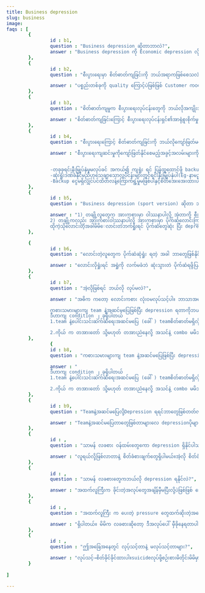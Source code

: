 ```yaml
---
title: Business depression
slug: business
image:
faqs : [    
        { 
                id : b1,
                question : "Business depression ဆိုတာဘာလဲ?",
                answer : "Business depression ကို Economic depression လို့လည်း ခေါ်ပါတယ်။ စီးပွားရေးလုပ်ငန်းများတွင် ရေရှည်ကျဆင်းမှုများကြောင့် လူအများစုမှာ စိတ်ဓာတ်ကျရောဂါဖြစ်ရခြင်းဖြစ်ပါသည်။"
        },
        { 
                id : b2, 
                question : "စီးပွားရေးမှာ စိတ်ဓာတ်ကျခြင်းကို ဘယ်အရာကဖြစ်စေသလဲ?",

                answer : "ပစ္စည်းတစ်ခုကို quality ကြောင့်ပဲဖြစ်ဖြစ် Customer ကဝယ်ချင်စိတ်မရှိတော့တဲ့အခါ ဝယ်လိုအားကျဆင်းသွားစေသည်။ ထိုအချိန်မှာစားသုံးသူများသည်ကုန်ပစ္စည်းများဝယ်ယူခြင်းနှင့်ဝန်ဆောင်မှုများအတွက်ပိုက်ဆံပေးဆောင်ခြင်းကိုရပ်တန့်သောအခါ၊ကုမ္ပဏီများ၏ ဘတ်ဂျတ်အတွက် အန္တရာယ်ရှိလာနိုင်ပါတယ်။ ထိုအချိန်များတွင် ကုမ္ပဏီပိုင်ရှင်များအနေနဲ့ စိတ်ဓာတ်ကျခြင်းများဖြစ်နိုင်ပါသည်။"
        },
        { 
                id : b3, 
                question : "စိတ်ဓာတ်ကျမှုက စီးပွားရေးလုပ်ငန်းတွေကို ဘယ်လိုအကျိုးသက်ရောက်ခဲ့လဲ?",

                answer : "စိတ်ဓာတ်ကျခြင်းကြောင့် စီးပွားရေးလုပ်ငန်းရှင်၏အာရုံစူးစိုက်မှုနှင့် ဆုံးဖြတ်ချက်ချခြင်း၊ အချိန်စီမံခန့်ခွဲခြင်း၊ ကိုယ်လက်လှုပ်ရှားမှု၊ ကျန်းမာရေး၊ လူမှုဆက်ဆံရေးနှင့် ဆက်သွယ်ရေးတို့ အပါအဝင် ဝန်ထမ်းများ၏စွမ်းဆောင်ရည်နယ်ပယ်များစွာကို ဆိုးဆိုးရွားရွားထိခိုက်စေနိုင်သည်။"
        },
        { 
                id : b4, 
                question : "စီးပွားရေးကြောင့် စိတ်ဓာတ်ကျခြင်းကို ဘယ်လိုကျော်ဖြတ်မလဲ?",

                answer : "စီးပွားရေးကျဆင်းမှုကိုကျော်ဖြတ်နိုင်စေမည့်အခွင့်အလမ်းများကိုမြှင့်တင်ရန်အတွက်အကောင်းဆုံး နည်းလမ်း 3 ခုရှိသည်။


                -တခုခုရင်းနီးမြုပ်နှံမှုမလုပ်ခင် အကယ်၍ ကျရှုံး ရင် ပြန်ထူထောင်ဖို့ backup ပိုက်ဆံ အဆင်သင့်ရှိလျှင်depressionမရနိုင်တော့ဘဲ အခြေနေပေါ်မူတည်ပြီး ပြန်လည်ထူ ထောင်ဖို့စဉ်းစားမိမှာပါ။
                -ဆုံးရှုံးဒဏ်ခံနိုင်မည်ဟုသေချာသောလုပ်ငန်းများတွင်ရင်းနှီးမြှုပ်နှံပါ(Eg-နာမည်ကြီးကုမ္မဏီများ)ထိုအခါ ဆုံးရှုံးရင်တောင်သိပ်ပြီးdepressionရမှာမဟုတ်ပါ။
                -Backup ငွေမရှိလျှင်ပင်ထိတ်လန့်ကြောက်ရွံ့မှုမဖြစ်ပါနှင့်စိတ်အေးအေးထားပါ။စိတ်အေးတဲ့ အခါ depression မရှိတော့ ပိုပြီး အဖြေရှာနိင်ပါမည်။"
        },
        { 
                id : b5, 
                question : "Business depression (sport version) ဆိုတာ ဘာလဲ?",

                answer : "1) တချို့လူတွေက အားကစားမှာ ဝါဿနာပါလို့ အဲ့တာကို စီးပွားရေးအနေနဲ့ကော  hobby အနေနဲ့ကောလုပ်ကြပါတယ် အဲ့မှာလဲ teamနဲ့ အဆင်မပြေဖြစ်လို့ ရှုံးပွဲတွေများပြီး depression တွေရတတ်ပါတယ်။
                2) တချို့ကလည်း အားကစားဝါဿနာပါလို့ အားကစားမှာ ပိုက်ဆံလောင်းကြပါတယ် ဥပမာ ဘောလုံးပွဲလောင်တာ 
                ထိုကဲ့သိုလောင်းတဲ့အခါမိမိ‌ေလာင်းတဲဘက်ရှုံးရင် ပိုက်ဆံတွေဆုံး ပြီး depression ရတတ်ပါတယ်။"
        },

        { 
                id : b6, 
                question : "လောင်းတဲ့လူတွေက ပိုက်ဆံဆုံရှုံး ရတဲ့ အခါ ဘာတွေဖြစ်နိုင်လဲ?",

                answer : "လောင်းလိုရှုံးရင် အရှုံကို လက်မခံဘဲ ဆုံးသွားတဲ ပိုက်ဆံရဖို့ပြန်လောင်းမယ် လောင်းတာကနေပြန်ရုံးရင်း ဘာမှမရှိတော့တဲ့ အချိန်ရောက်မှ depression တွေပိပြီး sucide လမ်းကို အများစုက ရွေးသွားကြပါတယ်။"
        },
        { 
                id : b7, 
                question : "အဲ့လိုဖြစ်ရင် ဘယ်လို လုပ်မလဲ?",

                answer : "အဓိက ကတော့ လောင်းကစား လုံးဝမလုပ်သင့်ပါ။ ဘာသာအများစုမှာလဲတားမြစ်ထားပါတယ်။ လောင်းကစားဆိုတာ အဆုံးသတ်မရှိပါ စွဲလမ်းမိရင် မိမိပိုက်ဆံမကုန်မခြင်းလုပ်နေမိမှာပါ။ အကယ်၍ကိုယ်စိတ်ဓာတ်ကသန်မာပြတ်သားရင် သင်ခန်းစာရပြီး ရုံးထွက်နိုင်ပါမည်။

                ကစားသမားများကျ team နဲ့အဆင်မပြေဖြစ်ပြီး depression ရတာကိုဘယ်လိုလုပ်မလဲ။
                ဒီဟာကျ condition ၂ ခုရှိပါတယ် 
                1.team နဲ့ပေါင်းသင်းဆက်ဆံရေးအဆင်မပြေ (ခေါ် ) teamစိတ်ဓာတ်မရှိလို့ဖြစ်နိုင်ပါတယ် ကိုယ် က သာမရှိရင် အမြန်ဆုံးပြင်ပါ အဖွဲ့ကသာအသင်းစိတ်မရှိရင် တခြားအသင်းကိုပြောင်းသင့်ပါတယ်။ 

                2.ကိုယ် က တအားတော် သို့မဟုတ် တအားညံနေလို့ အသင်နဲ့ combo မမိဘဲအဆင်မပြေဖြစ်တတ်ပါတယ်ကိုယ်က (1) တအားတော်ရင် team ကို သင်ပေးသင့်ပါတယ် (2)တအားညံ့ရင်တော့ teamကို ဆွဲခေါ်သင်ပြပေးဖို့ပွင့်ပွင့်‌လင်းလင်းပြောသင့်ပါတယ်။ "
        },
                { 
                id : b8, 
                question : "ကစားသမားများကျ team နဲ့အဆင်မပြေဖြစ်ပြီး depression ရတာကိုဘယ်လိုလုပ်မလဲ>",

                answer : "
                ဒီဟာကျ condition ၂ ခုရှိပါတယ် 
                1.team နဲ့ပေါင်းသင်းဆက်ဆံရေးအဆင်မပြေ (ခေါ် ) teamစိတ်ဓာတ်မရှိလို့ဖြစ်နိုင်ပါတယ် ကိုယ် က သာမရှိရင် အမြန်ဆုံးပြင်ပါ အဖွဲ့ကသာအသင်းစိတ်မရှိရင် တခြားအသင်းကိုပြောင်းသင့်ပါတယ်။ 

                2.ကိုယ် က တအားတော် သို့မဟုတ် တအားညံနေလို့ အသင်နဲ့ combo မမိဘဲအဆင်မပြေဖြစ်တတ်ပါတယ်ကိုယ်က (1) တအားတော်ရင် team ကို သင်ပေးသင့်ပါတယ် (2)တအားညံ့ရင်တော့ teamကို ဆွဲခေါ်သင်ပြပေးဖို့ပွင့်ပွင့်‌လင်းလင်းပြောသင့်ပါတယ်။ "
        },
        { 
                id : b9,
                question : "Teamနဲ့အဆင်မပြေလို့Depression ရရင်ဘာတွေဖြစ်တတ်လဲ?",

                answer : "Teamနဲ့အဆင်မပြေတာတွေဖြစ်တာများလေ depressionပိုများလေ ကိုယ့်ဝါဿနာကို စိတ်ပျက်စရာလို့မြင်နိုင်ခြေပိုများစေနိုင်သည်။ နောက်ပိုင်းကျကိုယ်ဝါဿနာတဲ့အရာကို မုန်းသွားတော့ အနာဂတ်ပါပျောက်နိုင်ပါတယ် ( like Myanmar because of .....😭😭)"
        },
        { 
                id : , 
                question : "သာမန် လခစား ဝန်ထမ်းတွေကော depression ရှိနိုင်ပါသလား?",

                answer : "လူရယ်လို့ဖြစ်လာတာနဲ့ စိတ်ခံစားချက်တွေရှိပါမယ်။အဲ့လို စိတ်ခံစားချက်တွေထဲမှာ depressionလဲအပါအဝင်ပါ။ ဆိုတော့လူတိုင်းမှာရှိပါသည်။အလုပ်အကိုင်နဲ့မဆိုင်ပါ။"
        },
        { 
                id : , 
                question : "သာမန် လခစားတွေကဘယ်လို depression ရနိုင်လဲ?",

                answer : "အထက်လူကြီးက ခိုင်းတဲ့အလုပ်တွေအချိန်မှီမပြီးလို့ပဲဖြစ်ဖြစ် သေချာမလုပ်နိုင်လို့ပဲဖြစ်ဖြစ် အထက်လူကြီး ‌က ပေးတဲ့ pressure တွေကြောင့် depression ရနိုင်ပါတယ်။"
        },
        { 
                id : , 
                question : "အထက်လူကြီး ‌က ပေးတဲ့ pressure တွေထက်ဆိုးတဲ့‌အခြေ‌အနေ ရှိနိုင်သေးလား?",

                answer : "ရှိပါတယ်။ မိမိက လခစားဆိုတော့ ဒီအလုပ်ပေါ် မှီခိုနေရတာပါ။ နောက်အလုပ်ကရှာဖို့မခက်ပေမဲ့ အကယ်၍ သာ အထက်လူကြီးက ဒီနယ်ပယ်က လူတွေကို မိမိကိုခေါ်မသုံးသင့်ကြောင်းပြောလိုက်ပါက မိမိရဲ့အလုပ်ရနိုင်ခြေတအားနည်းသွားပါမည်။ အလုပ်မရှိ-->ပိုက်ဆံမရှိ-->depression အများကြီးရပြီး suicide လုပ်နိုင်ပါသည်။"
        },
        { 
                id : , 
                question : "ဤအခြေအနေတွင် လုပ့်သင့်တာနဲ့ မလုပ်သင့်တာများ?",

                answer : "လုပ်သင့်→စိတ်ခိုင်ခိုင်ထားပါ။suicideလုပ်ဖို့စဉ်းစားမိတိုင်းမိမိမှာမိသားစုရှိတယ်ဆိုတာသတိရပါ။မိမိဘာကြောင့်အလုပ်ထုတ်ခံရလဲစဉ်းစားပြီးအားနည်းချက်တွေပြင်ပါ။မိသားစုနဲ့နွေးနွေးထွေးထွေးနေပါ။မလုပ်သင့်→မိမိemotionsတွေကိုမိသားစုအပေါ်ပုံမချပါနဲ့မိသားစုကိုပုံချမိရင်မိသားစုဆုံးရှုံးပြီdepression ပိုများသွားပါမည်။ အလေမလိုက်ပါနဲ့။ depression ရှိတာကိုအကြောင်းပြပြီး အရက် မသောက်ပါနဲ့ မိမိဘဝကို ရေစုန်မျောစေမဲ့အရာတွေမလုပ်ပါနဲ့။ "
        }
        
]

---
```


